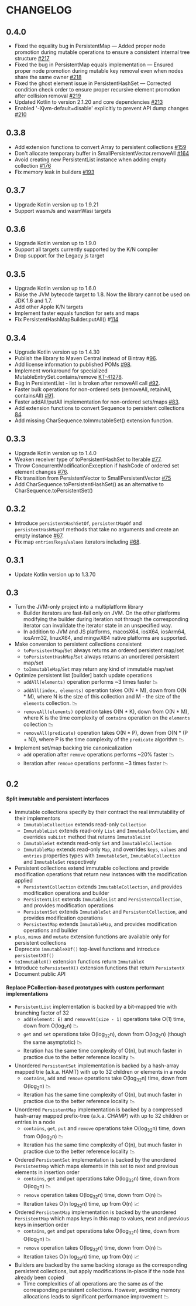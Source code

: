 # CHANGELOG

## 0.4.0

- Fixed the equality bug in PersistentMap — Added proper node promotion during mutable operations to ensure a consistent internal tree structure [#217](https://github.com/Kotlin/kotlinx.collections.immutable/pull/217)
- Fixed the bug in PersistentMap equals implementation — Ensured proper node promotion during mutable key removal even when nodes share the same owner [#218](https://github.com/Kotlin/kotlinx.collections.immutable/pull/218)
- Fixed the ghost element issue in PersistentHashSet — Corrected condition check order to ensure proper recursive element promotion after collision removal [#219](https://github.com/Kotlin/kotlinx.collections.immutable/pull/219)
- Updated Kotlin to version 2.1.20 and core dependencies [#213](https://github.com/Kotlin/kotlinx.collections.immutable/pull/213)
- Enabled '-Xjvm-default=disable' explicitly to prevent API dump changes [#210](https://github.com/Kotlin/kotlinx.collections.immutable/pull/210)

## 0.3.8

- Add extension functions to convert Array to persistent collections [#159](https://github.com/Kotlin/kotlinx.collections.immutable/issues/159)
- Don't allocate temporary buffer in SmallPersistentVector.removeAll [#164](https://github.com/Kotlin/kotlinx.collections.immutable/pull/164)
- Avoid creating new PersistentList instance when adding empty collection [#176](https://github.com/Kotlin/kotlinx.collections.immutable/pull/176)
- Fix memory leak in builders [#193](https://github.com/Kotlin/kotlinx.collections.immutable/pull/193)

## 0.3.7

- Upgrade Kotlin version up to 1.9.21
- Support wasmJs and wasmWasi targets

## 0.3.6

- Upgrade Kotlin version up to 1.9.0
- Support all targets currently supported by the K/N compiler
- Drop support for the Legacy js target

## 0.3.5

- Upgrade Kotlin version up to 1.6.0
- Raise the JVM bytecode target to 1.8. Now the library cannot be used on JDK 1.6 and 1.7.
- Add other Apple K/N targets
- Implement faster equals function for sets and maps
- Fix PersistentHashMapBuilder.putAll() #[114](https://github.com/Kotlin/kotlinx.collections.immutable/issues/114)

## 0.3.4

- Upgrade Kotlin version up to 1.4.30
- Publish the library to Maven Central instead of Bintray #[96](https://github.com/Kotlin/kotlinx.collections.immutable/issues/96).
- Add license information to published POMs [#98](https://github.com/Kotlin/kotlinx.collections.immutable/issues/98).
- Implement workaround for specialized MutableEntrySet.contains/remove [KT-41278](https://youtrack.jetbrains.com/issue/KT-41278).
- Bug in PersistentList - list is broken after removeAll call [#92](https://github.com/Kotlin/kotlinx.collections.immutable/issues/92).
- Faster bulk operations for non-ordered sets (removeAll, retainAll, containsAll) [#91](https://github.com/Kotlin/kotlinx.collections.immutable/issues/91).
- Faster addAll/putAll implementation for non-ordered sets/maps [#83](https://github.com/Kotlin/kotlinx.collections.immutable/issues/83).
- Add extension functions to convert Sequence<T> to persistent collections [84](https://github.com/Kotlin/kotlinx.collections.immutable/issues/84).
- Add missing CharSequence.toImmutableSet() extension function.

## 0.3.3

- Upgrade Kotlin version up to 1.4.0
- Weaken receiver type of toPersistentHashSet to Iterable [#77](https://github.com/Kotlin/kotlinx.collections.immutable/issues/77).
- Throw ConcurrentModificationException if hashCode of ordered set element changes [#76](https://github.com/Kotlin/kotlinx.collections.immutable/issues/76).
- Fix transition from PersistentVector to SmallPersistentVector [#75](https://github.com/Kotlin/kotlinx.collections.immutable/issues/75)
- Add CharSequence.toPersistentHashSet() as an alternative to CharSequence.toPersistentSet()

## 0.3.2

- Introduce `persistentHashSetOf`, `persistentMapOf` and `persistentHashMapOf` methods that take no arguments and create an empty instance [#67](https://github.com/Kotlin/kotlinx.collections.immutable/issues/67).
- Fix map `entries`/`keys`/`values` iterators including [#68](https://github.com/Kotlin/kotlinx.collections.immutable/issues/68).

## 0.3.1

- Update Kotlin version up to 1.3.70

## 0.3

- Turn the JVM-only project into a multiplatform library
    * Builder iterators are fast-fail only on JVM. On the other platforms modifying the builder during iteration not through the corresponding iterator can invalidate the iterator state in an unspecified way.
    * In addition to JVM and JS platforms, macosX64, iosX64, iosArm64, iosArm32, linuxX64, and mingwX64 native platforms are supported.
- Make conversion to persistent collections consistent
    * `toPersistentMap`/`Set` always returns an ordered persistent map/set
    * `toPersistentHashMap`/`Set` always returns an unordered persistent map/set
    * `toImmutableMap`/`Set` may return any kind of immutable map/set
- Optimize persistent list [builder] batch update operations
    * `addAll(elements)` operation performs ~3 times faster :chart_with_downwards_trend:
    * `addAll(index, elements)` operation takes O(N + M), down from O(N * M), where N is the size of this collection and M - the size of the `elements` collection. :chart_with_downwards_trend:
    * `removeAll(elements)` operation takes O(N * K), down from O(N * M), where K is the time complexity of `contains` operation on the `elements` collection :chart_with_downwards_trend:
    * `removeAll(predicate)` operation takes O(N * P), down from O(N * (P + N)), where P is the time complexity of the `predicate` algorithm :chart_with_downwards_trend:
- Implement set/map backing trie canonicalization
    * `add` operation after `remove` operations performs ~20% faster :chart_with_downwards_trend:
    * iteration after `remove` operations performs ~3 times faster :chart_with_downwards_trend:

## 0.2

#### Split immutable and persistent interfaces

- Immutable collections specify by their contract the real immutability of their implementors
    * `ImmutableCollection` extends read-only `Collection`
    * `ImmutableList` extends read-only `List` and `ImmutableCollection`, and overrides `subList` method that returns `ImmutableList`
    * `ImmutableSet` extends read-only `Set` and `ImmutableCollection`
    * `ImmutableMap` extends read-only `Map`, and overrides `keys`, `values` and `entries` properties types with `ImmutableSet`, `ImmutableCollection` and `ImmutableSet` respectively
- Persistent collections extend immutable collections and provide modification operations that return new instances with the modification applied 
    * `PersistentCollection` extends `ImmutableCollection`, and provides modification operations and builder
    * `PersistentList` extends `ImmutableList` and `PersistentCollection`, and provides modification operations
    * `PersistentSet` extends `ImmutableSet` and `PersistentCollection`, and provides modification operations
    * `PersistentMap` extends `ImmutableMap`, and provides modification operations and builder
- `plus`, `minus` and `mutate` extension functions are available only for persistent collections
- Deprecate `immutableXOf()` top-level functions and introduce `persistentXOf()` 
- `toImmutableX()` extension functions return `ImmutableX`
- Introduce `toPersistentX()` extension functions that return `PersistentX`
- Document public API

#### Replace PCollection-based prototypes with custom performant implementations

 - `PersistentList` implementation is backed by a bit-mapped trie with branching factor of 32
    * `add(element: E)` and `removeAt(size - 1)` operations take O(1) time, down from O(log<sub>2</sub>n) :chart_with_downwards_trend:
    * `get` and `set` operations take O(log<sub>32</sub>n), down from O(log<sub>2</sub>n) (though the same asymptotic) :chart_with_downwards_trend:
    * Iteration has the same time complexity of O(n), but much faster in practice due to the better reference locality :chart_with_downwards_trend:
 - Unordered `PersistentSet` implementation is backed by a hash-array mapped trie (a.k.a. HAMT) with up to 32 children or elements in a node
    * `contains`, `add` and `remove` operations take O(log<sub>32</sub>n) time, down from O(log<sub>2</sub>n) :chart_with_downwards_trend:
    * Iteration has the same time complexity of O(n), but much faster in practice due to the better reference locality :chart_with_downwards_trend:
 - Unordered `PersistentMap` implementation is backed by a compressed hash-array mapped prefix-tree (a.k.a. CHAMP) with up to 32 children or entries in a node
    * `contains`, `get`, `put` and `remove` operations take O(log<sub>32</sub>n) time, down from O(log<sub>2</sub>n) :chart_with_downwards_trend:
    * Iteration has the same time complexity of O(n), but much faster in practice due to the better reference locality :chart_with_downwards_trend:
 - Ordered `PersistentSet` implementation is backed by the unordered `PersistentMap` which maps elements in this set to next and previous elements in insertion order
    * `contains`, `get` and `put` operations take O(log<sub>32</sub>n) time, down from O(log<sub>2</sub>n) :chart_with_downwards_trend:
    * `remove` operation takes O(log<sub>32</sub>n) time, down from O(n) :chart_with_downwards_trend:
    * Iteration takes O(n log<sub>32</sub>n) time, up from O(n) :chart_with_upwards_trend:
 - Ordered `PersistentMap` implementation is backed by the unordered `PersistentMap` which maps keys in this map to values, next and previous keys in insertion order
    * `contains`, `get` and `put` operations take O(log<sub>32</sub>n) time, down from O(log<sub>2</sub>n) :chart_with_downwards_trend:
    * `remove` operation takes O(log<sub>32</sub>n) time, down from O(n) :chart_with_downwards_trend:
    * Iteration takes O(n log<sub>32</sub>n) time, up from O(n) :chart_with_upwards_trend:
 - Builders are backed by the same backing storage as the corresponding persistent collections, but apply modifications in-place if the node has already been copied
    * Time complexities of all operations are the same as of the corresponding persistent collections. However, avoiding memory allocations leads to significant performance improvement :chart_with_downwards_trend:
